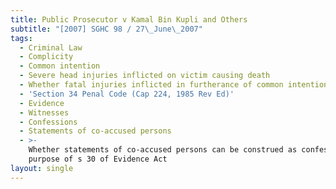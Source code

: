 ```yaml
---
title: Public Prosecutor v Kamal Bin Kupli and Others
subtitle: "[2007] SGHC 98 / 27\_June\_2007"
tags:
  - Criminal Law
  - Complicity
  - Common intention
  - Severe head injuries inflicted on victim causing death
  - Whether fatal injuries inflicted in furtherance of common intention to rob
  - 'Section 34 Penal Code (Cap 224, 1985 Rev Ed)'
  - Evidence
  - Witnesses
  - Confessions
  - Statements of co-accused persons
  - >-
    Whether statements of co-accused persons can be construed as confessions for
    purpose of s 30 of Evidence Act
layout: single
---
```


